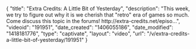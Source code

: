 {
    "title": "Extra Credits: A Little Bit of Yesterday",
    "description": "This week, we try to figure out why it is we cherish that \"retro\" era of games so much. Come discuss this topic in the forums! http:\/\/extra-credits.net\/episo...",
    "videoid": "191951",
    "date_created": "1406055186",
    "date_modified": "1418181776",
    "type": "captivate",
    "layout": "video",
    "url": "\/v\/extra-credits-a-little-bit-of-yesterday\/191951"
}